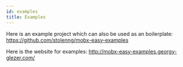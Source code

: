 ```yaml
---
id: examples
title: Examples
---
```


Here is an example project which can also be used as an boilerplate:
https://github.com/stolenng/mobx-easy-examples

Here is the website for examples:
http://mobx-easy-examples.georgy-glezer.com/